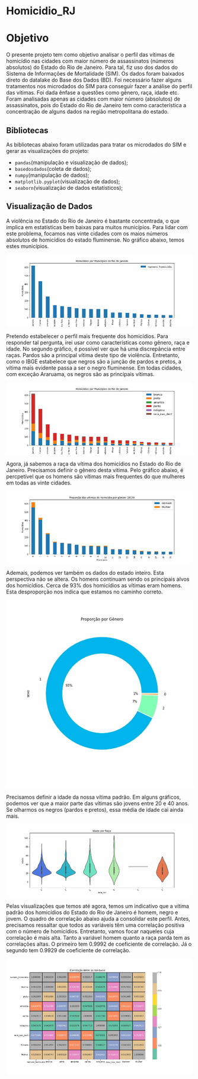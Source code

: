# Homicidio_RJ

# Objetivo

O presente projeto tem como objetivo analisar o perfil das vítimas de homicídio nas cidades com maior número de assassinatos (números absolutos) do Estado do Rio de Janeiro. Para tal, fiz uso dos dados do Sistema de Informações de Mortalidade (SIM). Os dados foram baixados direto do datalake do Base dos Dados (BD). Foi necessário fazer alguns tratamentos nos microdados do SIM para conseguir fazer a análise do perfil das vítimas. Foi dada ênfase a questões como gênero, raça, idade etc. Foram analisadas apenas as cidades com maior número (absolutos) de assassinatos, pois do Estado do Rio de Janeiro tem como característica a concentração de alguns dados na região metropolitana do estado. 

## Bibliotecas 

As bibliotecas abaixo foram utilizadas para tratar os microdados do SIM e gerar as visualizações do projeto:

* `pandas`(manipulação e visualização de dados);
* `basedosdados`(coleta de dados);
* `numpy`(manipulação de dados);
* `matplotlib.pyplot`(visualização de dados);
* `seaborn`(visualização de dados estatísticos);

## Visualização de Dados

A violência no Estado do Rio de Janeiro é bastante concentrada, o que implica em estatísticas bem baixas para muitos municípios.
Para lidar com este problema, focamos nas vinte cidades com os maios números absolutos de homicídios do estado fluminense. No gráfico abaixo, temos estes municípios.

![gráfico1](image/homicidio_plot.jpg)

Pretendo estabelecer o perfil mais frequente dos homicídios. Para responder tal pergunta, irei usar como características como gênero, raça e idade. No segundo gráfico, é possível ver que há uma discrepância entre raças. Pardos são a principal vítima deste tipo de violência. Entretanto, como o IBGE estabelece que negros são a junção de pardos e pretos, a vítima mais evidente passa a ser o negro fluminense. Em todas cidades, com exceção Araruama, os negros são as principais vítimas.

![gráfico2](image/raca_barplot.jpg)

Agora, já sabemos a raça da vítima dos homicídios no Estado do Rio de Janeiro. Precisamos definir o gênero desta vítima. Pelo gráfico abaixo, é percpetível que os homens são vítimas mais frequentes do que mulheres em todas as vinte cidades. 

![gráfico3](image/genero_barplot.jpg)

Ademais, podemos ver também os dados do estado inteiro. Esta perspectiva não se altera. Os homens continuam sendo os principais alvos dos homicídios. Cerca de 93% dos homicídios as vítimas eram homens. Esta desproporção nos indica que estamos no caminho correto.

![gráfico4](image/pie_plotage.jpg)

Precisamos definir a idade da nossa vítima padrão. Em alguns gráficos, podemos ver que a maior parte das vítimas são jovens entre 20 e 40 anos. Se olharmos os negros (pardos e pretos), essa média de idade cai ainda mais.

![gráfico5](image/violin_age1.jpg)

Pelas visualizações que temos até agora, temos um indicativo que a vítima padrão dos homicídios do Estado do Rio de Janeiro é homem, negro e jovem. O quadro de correlação abaixo ajuda a consolidar este perfil. Antes, precisamos ressaltar que todos as variáveis têm uma correlação positiva com o número de homicídios. Entretanto, vamos focar naqueles cuja correlação é mais alta. Tanto a variável homem quanto a raça parda tem as correlações altas. O primeiro tem 0.9992 de coeficiente de correlação. Já o segundo tem 0.9929 de coeficiente de correlação. 

![gráfico6](image/correlation1.jpg)


